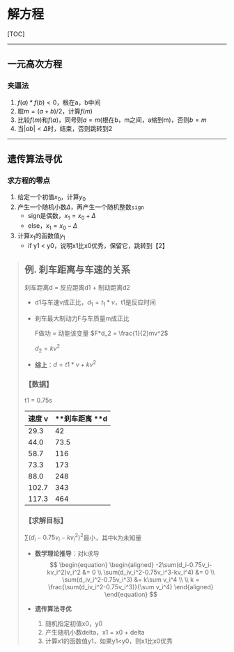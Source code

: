 # 解方程

[TOC]

------

## 一元高次方程

### 夹逼法

1. $f(a)*f(b)<0$，根在a，b中间
2. 取$m = (a+b)/2$，计算$f(m)$
3. 比较$f(m)$和$f(a)$，同号则$a = m$(根在b，m之间，a缩到m)，否则$b = m$
4. 当$|ab|<\Delta$时，结束，否则跳转到2

------

## 遗传算法寻优

### 求方程的零点

1. 给定一个初值$x_0$，计算$y_0$
2. 产生一个随机小数$\Delta$，再产生一个随机整数`sign`
   - sign是偶数，$x_1 = x_0 + \Delta$
   - else，$x_1 = x_0 - \Delta$
3. 计算$x_1$的函数值$y_1$
   - if y1 < y0，说明x1比x0优秀，保留它，跳转到【2】

> ## **例. 刹车距离与车速的关系**
>
> 刹车距离d = 反应距离d1 + 制动距离d2
>
> - d1与车速v成正比，$d_1 = t_1*v$，t1是反应时间
>
> - 刹车最大制动力F与车质量m成正比
>
>   F做功 = 动能该变量 $F*d_2 = \frac{1}{2}mv^2$
>
>   $d_2 = kv^2$
>
> - **综上**：$d = t1*v + kv^2$
>
> ### 【数据】
>
> t1 = 0.75s
>
> | 速度 v | **刹车距离  **d |
> | ------ | ------ |
> | 29.3                | 42                   |
> | 44.0                | 73.5                 |
> | 58.7                | 116                 |
> | 73.3                | 173                 |
> | 88.0                | 248                 |
> | 102.7               | 343                 |
> | 117.3               | 464                 |
>
> ### 【求解目标】
>
> $\sum(d_i - 0.75v_i - kv_i^2)^2$最小，其中k为未知量
>
> - **数学理论推导**：对k求导
>   $$
>   \begin{equation}
>   \begin{aligned}
>   -2\sum(d_i-0.75v_i-kv_i^2)v_i^2 &= 0 \\
>   \sum(d_iv_i^2-0.75v_i^3-kv_i^4) &= 0 \\
>   \sum(d_iv_i^2-0.75v_i^3) &= k\sum v_i^4 \\ \\
>   k = \frac{\sum(d_iv_i^2-0.75v_i^3)}{\sum v_i^4}
>   \end{aligned}
>   \end{equation}
>   $$
>
> - **遗传算法寻优**
>
>   1. 随机指定初值x0，y0
>   2. 产生随机小数delta，x1 = x0 + delta
>   3. 计算x1的函数值y1，如果y1<y0，则x1比x0优秀
>
> 